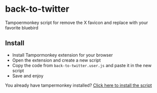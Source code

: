 # back-to-twitter
Tampoermonkey script for remove the X favicon and replace with your favorite bluebird

## Install

- Install Tampormonkey extension for your browser
- Open the extension and create a new script
- Copy the code from `back-to-twitter.user.js` and paste it in the new script
- Save and enjoy

You already have tampermonkey installed? [Click here to install the script](https://github.com/nesmon/back-to-twitter/raw/main/backToTwitter.user.js)